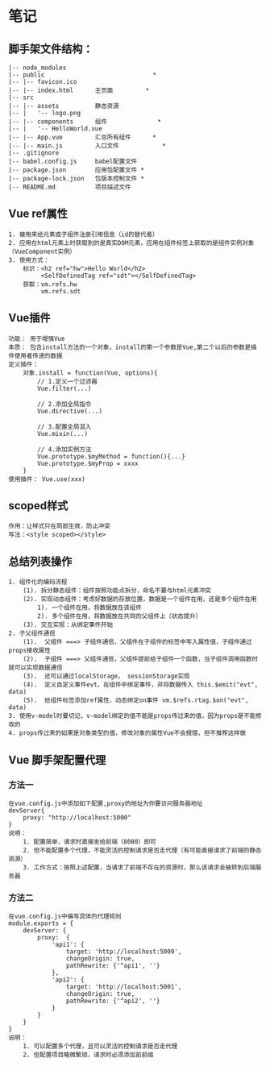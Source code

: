 # 笔记

## 脚手架文件结构：
	|-- node_modules
	|-- public								*
	|-- |-- favicon.ico
	|-- |-- index.html  	主页面			*
	|-- src
	|-- |-- assets 			静态资源
	|-- |	'-- logo.png
	|-- |-- components 		组件				*
	|-- |	'-- HelloWorld.vue
	|-- |-- App.vue			汇总所有组件		*
	|-- |-- main.js			入口文件			*
	|-- .gitignore
	|-- babel.config.js		babel配置文件
	|-- package.json		应用包配置文件	*
	|-- package-lock.json	包版本控制文件	*	
	|-- README.md			项目描述文件 
	
## Vue ref属性
	1. 被用来给元素或子组件注册引用信息（id的替代者）
	2. 应用在html元素上时获取到的是真实DOM元素，应用在组件标签上获取的是组件实例对象（VueComponent实例）
	3. 使用方式：
		标识：<h2 ref="hw">Hello World</h2>
			 <SelfDefinedTag ref="sdt"></SelfDefinedTag>
		获取：vm.refs.hw
			 vm.refs.sdt
			 
## Vue插件
	功能： 用于增强Vue
	本质： 包含install方法的一个对象，install的第一个参数是Vue,第二个以后的参数是插件使用者传递的数据
	定义插件：
		对象.install = function(Vue, options){
			// 1.定义一个过滤器
			Vue.filter(...)
			
			// 2.添加全局指令
			Vue.directive(...)
			
			// 3.配置全局混入
			Vue.mixin(...)
			
			// 4.添加实例方法
			Vue.prototype.$myMethod = function(){...}
			Vue.prototype.$myProp = xxxx	
		}
	使用插件： Vue.use(xxx)	
	
## scoped样式
	作用：让样式只在局部生效，防止冲突
	写法：<style scoped></style>
	
## 总结列表操作
	1. 组件化的编码流程
		(1). 拆分静态组件：组件按照功能点拆分，命名不要与html元素冲突 
		(2). 实现动态组件：考虑好数据的存放位置，数据是一个组件在用，还是多个组件在用
			1). 一个组件在用，将数据放在该组件
			2). 多个组件在用，将数据放在共同的父组件上（状态提升）
		(3). 交互实现：从绑定事件开始	
	2. 子父组件通信
		(1).  父组件 ===> 子组件通信，父组件在子组件的标签中写入属性值，子组件通过props接收属性
		(2).  子组件 ===> 父组件通信，父组件提前给子组件一个函数，当子组件调用函数时就可以实现数据通信
		(3).  还可以通过localStorage， sessionStorage实现
		(4).  定义自定义事件evt，在组件中绑定事件，并将数据传入 this.$emit("evt", data)
		(5).  给组件标签添加ref属性，动态绑定on事件 vm.$refs.rtag.$on("evt", data)
	3. 使用v-model时要切记，v-model绑定的值不能是props传过来的值，因为props是不能修改的
	4. props传过来的如果是对象类型的值，修改对象的属性Vue不会报错，但不推荐这样做

## Vue 脚手架配置代理
### 方法一
	在vue.config.js中添加如下配置,proxy的地址为你要访问服务器地址
	devServer{
		proxy: "http://localhost:5000"
	}
	说明：
		1. 配置简单，请求时直接发给前端（8080）即可
		2. 但不能配置多个代理，不能灵活的控制请求是否走代理（有可能直接请求了前端的静态资源）
		3. 工作方式：按照上述配置，当请求了前端不存在的资源时，那么该请求会被转到后端服务器
	
### 方法二
	在vue.config.js中编写具体的代理规则
	module.exports = {
		devServer: {
			proxy:	{
				'api1': {
					target: 'http://localhost:5000',
					changeOrigin: true,
					pathRewrite: {'^api1', ''}
				},
				'api2': {
					target: 'http://localhost:5001',
					changeOrigin: true,
					pathRewrite: {'^api2', ''}
				}
			}
		}
	}
	说明：
		1. 可以配置多个代理，且可以灵活的控制请求是否走代理
		2. 但配置项目略微繁琐，请求时必须添加前前缀
	

